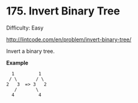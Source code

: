 # 175. Invert Binary Tree

Difficulty: Easy

http://lintcode.com/en/problem/invert-binary-tree/

Invert a binary tree.

**Example**  
``` 
  1         1
 / \       / \
2   3  => 3   2
   /       \
  4         4
```
